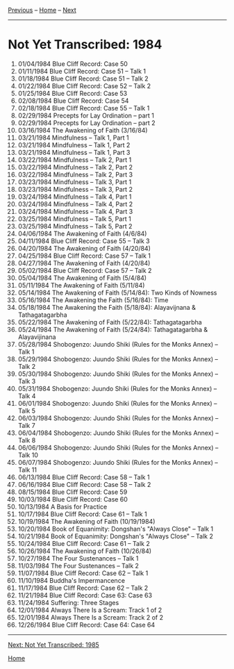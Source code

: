 <a name="0"></a>
[Previous](unfinished-1983#0) – 
[Home](index#1984) – 
[Next](unfinished-1985#0)

---
# Not Yet Transcribed: 1984

1. 01/04/1984	Blue Cliff Record: Case 50
1. 01/11/1984	Blue Cliff Record: Case 51 – Talk 1
1. 01/18/1984	Blue Cliff Record: Case 51 – Talk 2
1. 01/22/1984	Blue Cliff Record: Case 52 – Talk 2	
1. 01/25/1984	Blue Cliff Record: Case 53
1. 02/08/1984	Blue Cliff Record: Case 54
1. 02/18/1984	Blue Cliff Record: Case 55 – Talk 1
1. 02/29/1984	Precepts for Lay Ordination – part 1
1. 02/29/1984	Precepts for Lay Ordination – part 2
1. 03/16/1984	The Awakening of Faith (3/16/84)	
1. 03/21/1984  Mindfulness – Talk 1, Part 1	
1. 03/21/1984  Mindfulness – Talk 1, Part 2	
1. 03/21/1984  Mindfulness – Talk 1, Part 3
1. 03/22/1984  Mindfulness – Talk 2, Part 1	
1. 03/22/1984  Mindfulness – Talk 2, Part 2	
1. 03/22/1984  Mindfulness – Talk 2, Part 3	
1. 03/23/1984  Mindfulness – Talk 3, Part 1	
1. 03/23/1984  Mindfulness – Talk 3, Part 2	
1. 03/24/1984  Mindfulness – Talk 4, Part 1	
1. 03/24/1984  Mindfulness – Talk 4, Part 2	
1. 03/24/1984  Mindfulness – Talk 4, Part 3	
1. 03/25/1984  Mindfulness – Talk 5, Part 1	
1. 03/25/1984  Mindfulness – Talk 5, Part 2
1. 04/06/1984	The Awakening of Faith (4/6/84)	
1. 04/11/1984	Blue Cliff Record: Case 55 – Talk 3
1. 04/20/1984	The Awakening of Faith (4/20/84)	
1. 04/25/1984	Blue Cliff Record: Case 57 – Talk 1	
1. 04/27/1984	The Awakening of Faith (4/20/84)	
1. 05/02/1984	Blue Cliff Record: Case 57 – Talk 2	
1. 05/04/1984	The Awakening of Faith (5/4/84)	
1. 05/11/1984	The Awakening of Faith (5/11/84)	
1. 05/14/1984	The Awakening of Faith (5/14/84): Two Kinds of Nowness	
1. 05/16/1984	The Awakening the Faith (5/16/84): Time
1. 05/18/1984	The Awakening the Faith (5/18/84): Alayavijnana & Tathagatagarbha	
1. 05/22/1984	The Awakening of Faith (5/22/84): Tathagatagarbha	
1. 05/24/1984	The Awakening of Faith (5/24/84): Tathagatagarbha & Alayavijinana	
1. 05/28/1984	Shobogenzo: Juundo Shiki (Rules for the Monks Annex) – Talk 1	
1. 05/29/1984	Shobogenzo: Juundo Shiki (Rules for the Monks Annex) – Talk 2	
1. 05/30/1984	Shobogenzo: Juundo Shiki (Rules for the Monks Annex) – Talk 3	
1. 05/31/1984	Shobogenzo: Juundo Shiki (Rules for the Monks Annex) – Talk 4	
1. 06/01/1984	Shobogenzo: Juundo Shiki (Rules for the Monks Annex) – Talk 5	
1. 06/03/1984	Shobogenzo: Juundo Shiki (Rules for the Monks Annex) – Talk 7	
1. 06/04/1984	Shobogenzo: Juundo Shiki (Rules for the Monks Annex) – Talk 8
1. 06/06/1984	Shobogenzo: Juundo Shiki (Rules for the Monks Annex) – Talk 10	
1. 06/07/1984	Shobogenzo: Juundo Shiki (Rules for the Monks Annex) – Talk 11	
1. 06/13/1984	Blue Cliff Record: Case 58 – Talk 1
1. 06/16/1984	Blue Cliff Record: Case 58 – Talk 2
1. 08/15/1984	Blue Cliff Record: Case 59	
1. 10/03/1984	Blue Cliff Record: Case 60
1. 10/13/1984	A Basis for Practice	
1. 10/17/1984	Blue Cliff Record: Case 61 – Talk 1
1. 10/19/1984	The Awakening of Faith (10/19/1984)	
1. 10/20/1984	Book of Equanimity: Dongshan's "Always Close" – Talk 1
1. 10/21/1984	Book of Equanimity: Dongshan's "Always Close" – Talk 2	
1. 10/24/1984	Blue Cliff Record: Case 61 – Talk 2
1. 10/26/1984	The Awakening of Faith (10/26/84)	
1. 10/27/1984	The Four Sustenances – Talk 1	
1. 11/03/1984	The Four Sustenances – Talk 2	
1. 11/07/1984	Blue Cliff Record: Case 62 – Talk 1
1. 11/10/1984	Buddha's Impermancence	
1. 11/17/1984	Blue Cliff Record: Case 62 – Talk 2
1. 11/21/1984	Blue Cliff Record: Case 63: Case 63	
1. 11/24/1984	Suffering: Three Stages
1. 12/01/1984	Always There Is a Scream: Track 1 of 2	
1. 12/01/1984	Always There Is a Scream: Track 2 of 2	
1. 12/26/1984	Blue Cliff Record: Case 64: Case 64

---
[Next: Not Yet Transcribed: 1985](unfinished-1985#0)

[Home](index#1984)
